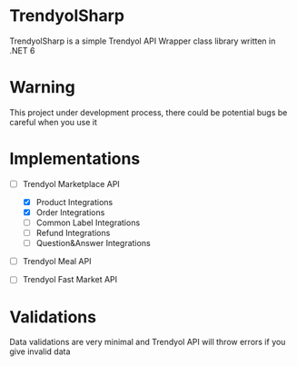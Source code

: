 # TrendyolSharp 
TrendyolSharp is a simple Trendyol API Wrapper class library written in .NET 6

# Warning
This project under development process, there could be potential bugs be careful when you use it

# Implementations
- [ ] Trendyol Marketplace API 
  - [x] Product Integrations
  - [x] Order Integrations
  - [ ] Common Label Integrations
  - [ ] Refund Integrations
  - [ ] Question&Answer Integrations
- [ ] Trendyol Meal API 
- [ ] Trendyol Fast Market API


# Validations
Data validations are very minimal and Trendyol API will throw errors if you give invalid data
